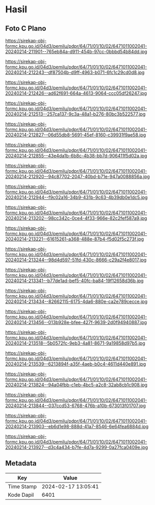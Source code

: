 # Hasil

## Foto C Plano

https://sirekap-obj-formc.kpu.go.id/04d3/pemilu/pdpr/64/71/01/10/02/6471011002041-20240214-211901--765eb84a-d911-454b-97cc-0bbbd54b84dd.jpg

https://sirekap-obj-formc.kpu.go.id/04d3/pemilu/pdpr/64/71/01/10/02/6471011002041-20240214-212243--df87504b-d9ff-4963-b071-6fc1c29cd0d8.jpg

https://sirekap-obj-formc.kpu.go.id/04d3/pemilu/pdpr/64/71/01/10/02/6471011002041-20240214-212426--ad62f691-664a-4613-9064-ccc05df26247.jpg

https://sirekap-obj-formc.kpu.go.id/04d3/pemilu/pdpr/64/71/01/10/02/6471011002041-20240214-212513--257ca137-9c3a-48a1-b276-80bc3b522577.jpg

https://sirekap-obj-formc.kpu.go.id/04d3/pemilu/pdpr/64/71/01/10/02/6471011002041-20240214-212827--06d55db8-5691-45ef-8160-c39931f9ae58.jpg

https://sirekap-obj-formc.kpu.go.id/04d3/pemilu/pdpr/64/71/01/10/02/6471011002041-20240214-212855--43e4da1b-6b8c-4b38-bb7d-906411f5d02a.jpg

https://sirekap-obj-formc.kpu.go.id/04d3/pemilu/pdpr/64/71/01/10/02/6471011002041-20240214-212920--94c87702-2047-40bd-b71e-947a0088856a.jpg

https://sirekap-obj-formc.kpu.go.id/04d3/pemilu/pdpr/64/71/01/10/02/6471011002041-20240214-212944--f9c02a16-34b9-431b-9c63-4b39db0e1dc5.jpg

https://sirekap-obj-formc.kpu.go.id/04d3/pemilu/pdpr/64/71/01/10/02/6471011002041-20240214-213202--98cc342c-0ce4-4f33-966e-82c2fef587a9.jpg

https://sirekap-obj-formc.kpu.go.id/04d3/pemilu/pdpr/64/71/01/10/02/6471011002041-20240214-213221--61615261-a368-488e-87b4-f5d02f5c273f.jpg

https://sirekap-obj-formc.kpu.go.id/04d3/pemilu/pdpr/64/71/01/10/02/6471011002041-20240214-213244--98d4d597-51fd-430c-8666-c29a2f4e8017.jpg

https://sirekap-obj-formc.kpu.go.id/04d3/pemilu/pdpr/64/71/01/10/02/6471011002041-20240214-213341--b77de1ad-bef5-40fc-ba84-19f12658d36b.jpg

https://sirekap-obj-formc.kpu.go.id/04d3/pemilu/pdpr/64/71/01/10/02/6471011002041-20240214-213434--82662115-6175-4da6-880e-ca2e789cecce.jpg

https://sirekap-obj-formc.kpu.go.id/04d3/pemilu/pdpr/64/71/01/10/02/6471011002041-20240214-213456--013b928e-bfee-427f-9639-2d0f94940887.jpg

https://sirekap-obj-formc.kpu.go.id/04d3/pemilu/pdpr/64/71/01/10/02/6471011002041-20240214-213518--5b0572fc-9eb3-4a81-8671-9a19858d97b5.jpg

https://sirekap-obj-formc.kpu.go.id/04d3/pemilu/pdpr/64/71/01/10/02/6471011002041-20240214-213539--6213894f-a35f-4aeb-b0c4-4611d440e891.jpg

https://sirekap-obj-formc.kpu.go.id/04d3/pemilu/pdpr/64/71/01/10/02/6471011002041-20240214-213824--94a04fbb-c1eb-4bc5-a2c8-32ab8cb1c908.jpg

https://sirekap-obj-formc.kpu.go.id/04d3/pemilu/pdpr/64/71/01/10/02/6471011002041-20240214-213844--037ccd53-6768-476b-a10b-673013f01707.jpg

https://sirekap-obj-formc.kpu.go.id/04d3/pemilu/pdpr/64/71/01/10/02/6471011002041-20240214-213903--eb6d1e98-888d-41a7-8546-6e64fea6884d.jpg

https://sirekap-obj-formc.kpu.go.id/04d3/pemilu/pdpr/64/71/01/10/02/6471011002041-20240214-213927--d3c4a434-b7fe-4d7a-9299-0a27fca0409e.jpg


## Metadata

| Key        | Value               |
| ---------- | ------------------- |
| Time Stamp | 2024-02-17 13:05:41 |
| Kode Dapil | 6401                |



